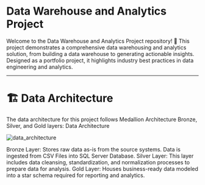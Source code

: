 # Data Warehouse and Analytics Project

Welcome to the Data Warehouse and Analytics Project repository! 🚀
This project demonstrates a comprehensive data warehousing and analytics solution, from building a data warehouse to generating actionable insights. Designed as a portfolio project, it highlights industry best practices in data engineering and analytics.

--------------------------------------------------------------------------------------------

# 🏗️ Data Architecture
The data architecture for this project follows Medallion Architecture Bronze, Silver, and Gold layers: Data Architecture

![data_architecture](https://github.com/user-attachments/assets/8483e78c-5a4b-43d1-9f73-74416a68a970)

Bronze Layer: Stores raw data as-is from the source systems. Data is ingested from CSV Files into SQL Server Database.
Silver Layer: This layer includes data cleansing, standardization, and normalization processes to prepare data for analysis.
Gold Layer: Houses business-ready data modeled into a star schema required for reporting and analytics.
